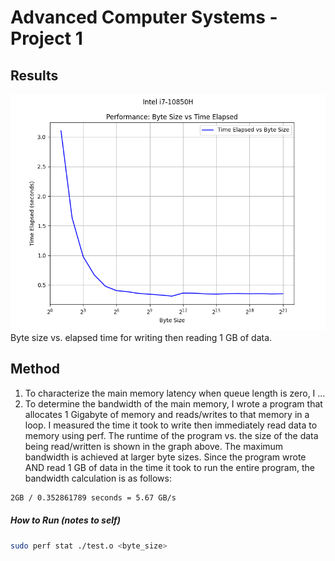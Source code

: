 # Advanced Computer Systems - Project 1

## Results

![byteSizeVSelapsed.png](./laptop_cpu_tests/byteSizeVSelapsed.png)
Byte size vs. elapsed time for writing then reading 1 GB of data.

## Method

1. To characterize the main memory latency when queue length is zero, I ... 
2. To determine the bandwidth of the main memory, I wrote a program that allocates 1 Gigabyte of memory and reads/writes to that memory in a loop. I measured the time it took to write then immediately read data to memory using perf. The runtime of the program vs. the size of the data being read/written is shown in the graph above. The maximum bandwidth is achieved at larger byte sizes. Since the program wrote AND read 1 GB of data in the time it took to run the entire program, the bandwidth calculation is as follows:

```bash
2GB / 0.352861789 seconds = 5.67 GB/s
```


##### How to Run (notes to self)
```bash
sudo perf stat ./test.o <byte_size>
```
